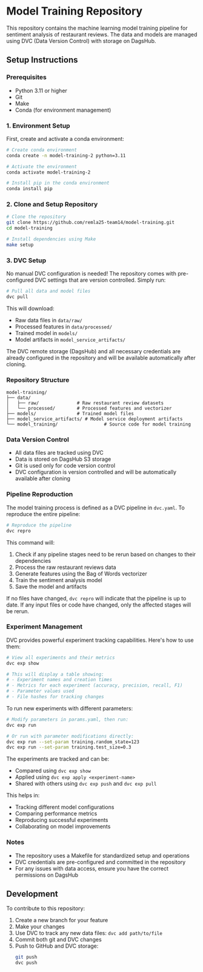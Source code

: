 # Model Training Repository

This repository contains the machine learning model training pipeline for sentiment analysis of restaurant reviews. The data and models are managed using DVC (Data Version Control) with storage on DagsHub.

## Setup Instructions

### Prerequisites
- Python 3.11 or higher
- Git
- Make
- Conda (for environment management)

### 1. Environment Setup
First, create and activate a conda environment:

```bash
# Create conda environment
conda create -n model-training-2 python=3.11

# Activate the environment
conda activate model-training-2

# Install pip in the conda environment
conda install pip
```

### 2. Clone and Setup Repository
```bash
# Clone the repository
git clone https://github.com/remla25-team14/model-training.git
cd model-training

# Install dependencies using Make
make setup
```

### 3. DVC Setup
No manual DVC configuration is needed! The repository comes with pre-configured DVC settings that are version controlled. Simply run:

```bash
# Pull all data and model files
dvc pull
```

This will download:
- Raw data files in `data/raw/`
- Processed features in `data/processed/`
- Trained model in `models/`
- Model artifacts in `model_service_artifacts/`

The DVC remote storage (DagsHub) and all necessary credentials are already configured in the repository and will be available automatically after cloning.

### Repository Structure
```
model-training/
├── data/
│   ├── raw/              # Raw restaurant review datasets
│   └── processed/        # Processed features and vectorizer
├── models/               # Trained model files
├── model_service_artifacts/ # Model service deployment artifacts
└── model_training/                 # Source code for model training
```

### Data Version Control
- All data files are tracked using DVC
- Data is stored on DagsHub S3 storage
- Git is used only for code version control
- DVC configuration is version controlled and will be automatically available after cloning

### Pipeline Reproduction
The model training process is defined as a DVC pipeline in `dvc.yaml`. To reproduce the entire pipeline:

```bash
# Reproduce the pipeline
dvc repro
```

This command will:
1. Check if any pipeline stages need to be rerun based on changes to their dependencies
2. Process the raw restaurant reviews data
3. Generate features using the Bag of Words vectorizer
4. Train the sentiment analysis model
5. Save the model and artifacts

If no files have changed, `dvc repro` will indicate that the pipeline is up to date. If any input files or code have changed, only the affected stages will be rerun.

### Experiment Management
DVC provides powerful experiment tracking capabilities. Here's how to use them:

```bash
# View all experiments and their metrics
dvc exp show

# This will display a table showing:
# - Experiment names and creation times
# - Metrics for each experiment (accuracy, precision, recall, F1)
# - Parameter values used
# - File hashes for tracking changes
```

To run new experiments with different parameters:

```bash
# Modify parameters in params.yaml, then run:
dvc exp run

# Or run with parameter modifications directly:
dvc exp run --set-param training.random_state=123
dvc exp run --set-param training.test_size=0.3
```

The experiments are tracked and can be:
- Compared using `dvc exp show`
- Applied using `dvc exp apply <experiment-name>`
- Shared with others using `dvc exp push` and `dvc exp pull`

This helps in:
- Tracking different model configurations
- Comparing performance metrics
- Reproducing successful experiments
- Collaborating on model improvements

### Notes
- The repository uses a Makefile for standardized setup and operations
- DVC credentials are pre-configured and committed in the repository
- For any issues with data access, ensure you have the correct permissions on DagsHub

## Development

To contribute to this repository:
1. Create a new branch for your feature
2. Make your changes
3. Use DVC to track any new data files: `dvc add path/to/file`
4. Commit both git and DVC changes
5. Push to GitHub and DVC storage:
   ```bash
   git push
   dvc push
   ```
